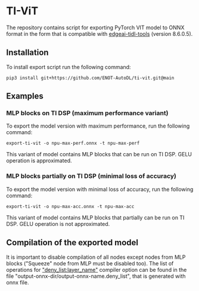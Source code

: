 # TI-ViT

The repository contains script for exporting PyTorch VIT model to ONNX format in the form that is compatible with 
[edgeai-tidl-tools](https://github.com/TexasInstruments/edgeai-tidl-tools) (version 8.6.0.5). 

## Installation

To install export script run the following command:
```commandline
pip3 install git+https://github.com/ENOT-AutoDL/ti-vit.git@main
```

## Examples

### MLP blocks on TI DSP (maximum performance variant)

To export the model version with maximum performance, run the following command:
```commandline
export-ti-vit -o npu-max-perf.onnx -t npu-max-perf
```
This variant of model contains MLP blocks that can be run on TI DSP. GELU operation is approximated.

### MLP blocks partially on TI DSP (minimal loss of accuracy)

To export the model version with minimal loss of accuracy, run the following command:
```commandline
export-ti-vit -o npu-max-acc.onnx -t npu-max-acc
```
This variant of model contains MLP blocks that partially can be run on TI DSP. GELU operation is not approximated.

## Compilation of the exported model

It is important to disable compilation of all nodes except nodes from MLP blocks ("Squeeze" node from MLP must be 
disabled too). The list of operations for ["deny_list:layer_name"](https://github.com/TexasInstruments/edgeai-tidl-tools/blob/08_06_00_05/examples/osrt_python/README.md#options-to-enable-control-on-layer-level-delegation-to-ti-dsparm) 
compiler option can be found in the file "output-onnx-dir/output-onnx-name.deny_list", that is generated with onnx file.
